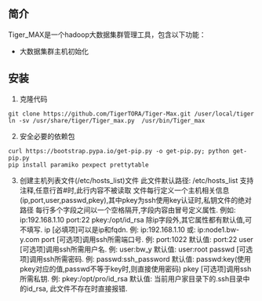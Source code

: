 ## 简介
Tiger_MAX是一个hadoop大数据集群管理工具，包含以下功能：
* 大数据集群主机初始化


## 安装
1. 克隆代码
```
git clone https://github.com/TigerTORA/Tiger-Max.git /user/local/tiger
ln -sv /usr/share/tiger/Tiger_max.py  /usr/bin/Tiger_max
```

2. 安全必要的依赖包
```
curl https://bootstrap.pypa.io/get-pip.py -o get-pip.py; python get-pip.py
pip install paramiko pexpect prettytable
```
3. 创建主机列表文件(/etc/hosts_list)文件
此文件默认路径: /etc/hosts_list
支持注释,任意行首#时,此行内容不被读取
文件每行定义一个主机相关信息(ip,port,user,passwd,pkey),其中pkey为ssh使用key认证时,私钥文件的绝对路径
每行多个字段之间以一个空格隔开,字段内容由冒号定义属性. 例如: ip:192.168.1.10 port:22 pkey:/opt/id_rsa
除ip字段外,其它属性都有默认值,可不填写.
ip [必填项]可以是ip和fqdn. 例: ip:192.168.1.10 或: ip:node1.bw-y.com
port [可选项]调用ssh所需端口号. 例: port:1022 默认值: port:22
user [可选项]调用ssh所需用户名. 例: user:bw_y 默认值: user:root
passwd [可选项]调用ssh所需密码. 例: passwd:ssh_password 默认值: passwd:key(使用pkey对应的值,passwd不等于key时,则直接使用密码)
pkey [可选项]调用ssh所需私钥. 例: pkey:/opt/pro/id_rsa 默认值: 当前用户家目录下的.ssh目录中的id_rsa, 此文件不存在时直接报错.
   

